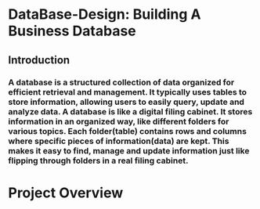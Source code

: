  # DataBase-Design: Building A Business Database
## Introduction
### A database is a structured collection of data organized for efficient retrieval and management. It typically uses tables to store information, allowing users to easily query, update and analyze data. A database is like a digital filing cabinet. It stores information in an organized way, like different folders for various topics. Each folder(table) contains rows and columns where specific pieces of information(data) are kept. This makes it easy to find, manage and update information just like flipping through folders in a real filing cabinet.
# Project Overview
